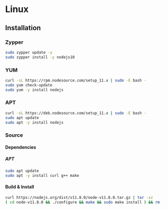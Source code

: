 # Linux

## Installation

### Zypper

```sh
sudo zypper update -y
sudo zypper install -y nodejs10
```

### YUM

```sh
curl -sL https://rpm.nodesource.com/setup_11.x | sudo -E bash -
sudo yum check-update
sudo yum -y install nodejs
```

### APT

```sh
curl -sL https://deb.nodesource.com/setup_11.x | sudo -E bash -
sudo apt update
sudo apt -y install nodejs
```

### Source

#### Dependencies

##### APT

```sh
sudo apt update
sudo apt -y install curl g++ make
```

#### Build & Install

```sh
curl https://nodejs.org/dist/v11.8.0/node-v11.8.0.tar.gz | tar -xz
( cd node-v11.8.0 && ./configure && make && sudo make install ) && rm -r node-v11.8.0
```
